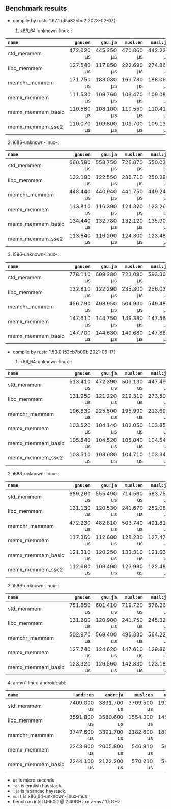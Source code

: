 ## Benchmark results

- compile by rustc 1.67.1 (d5a82bbd2 2023-02-07)

  1. x86_64-unknown-linux-:

|         `name`          |  `gnu:en`   |  `gnu:ja`   |  `musl:en`  |  `musl:ja`  |
|:------------------------|------------:|------------:|------------:|------------:|
| std_memmem              |  472.620 µs |  445.250 µs |  470.860 µs |  442.220 µs |
| libc_memmem             |  127.540 µs |  117.850 µs |  222.690 µs |  274.860 µs |
| memchr_memmem           |  171.750 µs |  183.030 µs |  169.780 µs |  188.060 µs |
| memx_memmem             |  111.530 µs |  109.760 µs |  109.470 µs |  109.080 µs |
| memx_memmem_basic       |  110.580 µs |  108.100 µs |  110.550 µs |  110.410 µs |
| memx_memmem_sse2        |  110.070 µs |  109.800 µs |  109.700 µs |  109.130 µs |

  2. i686-unknown-linux-:

|         `name`          |  `gnu:en`   |  `gnu:ja`   |  `musl:en`  |  `musl:ja`  |
|:------------------------|------------:|------------:|------------:|------------:|
| std_memmem              |  660.590 µs |  558.750 µs |  726.870 µs |  550.030 µs |
| libc_memmem             |  132.190 µs |  122.550 µs |  236.710 µs |  250.290 µs |
| memchr_memmem           |  448.440 µs |  440.940 µs |  441.750 µs |  449.240 µs |
| memx_memmem             |  113.810 µs |  116.390 µs |  124.320 µs |  123.260 µs |
| memx_memmem_basic       |  134.440 µs |  132.780 µs |  132.120 µs |  135.900 µs |
| memx_memmem_sse2        |  113.640 µs |  116.200 µs |  124.300 µs |  123.480 µs |

  3. i586-unknown-linux-:

|         `name`          |  `gnu:en`   |  `gnu:ja`   |  `musl:en`  |  `musl:ja`  |
|:------------------------|------------:|------------:|------------:|------------:|
| std_memmem              |  778.110 µs |  609.280 µs |  723.090 µs |  593.360 µs |
| libc_memmem             |  132.810 µs |  122.290 µs |  235.300 µs |  256.030 µs |
| memchr_memmem           |  456.790 µs |  498.950 µs |  504.930 µs |  549.480 µs |
| memx_memmem             |  147.610 µs |  144.750 µs |  149.380 µs |  147.560 µs |
| memx_memmem_basic       |  147.700 µs |  144.630 µs |  149.680 µs |  147.680 µs |


- compile by rustc 1.53.0 (53cb7b09b 2021-06-17)

  1. x86_64-unknown-linux-:

|         `name`          |  `gnu:en`   |  `gnu:ja`   |  `musl:en`  |  `musl:ja`  |
|:------------------------|------------:|------------:|------------:|------------:|
| std_memmem              |  513.410 us |  472.390 us |  509.130 us |  447.490 us |
| libc_memmem             |  131.950 us |  121.220 us |  219.310 us |  273.500 us |
| memchr_memmem           |  196.830 us |  225.500 us |  195.990 us |  213.690 us |
| memx_memmem             |  103.520 us |  104.140 us |  102.050 us |  103.850 us |
| memx_memmem_basic       |  105.840 us |  104.520 us |  105.040 us |  104.540 us |
| memx_memmem_sse2        |  103.510 us |  103.680 us |  104.710 us |  103.340 us |

  2. i686-unknown-linux-:

|         `name`          |  `gnu:en`   |  `gnu:ja`   |  `musl:en`  |  `musl:ja`  |
|:------------------------|------------:|------------:|------------:|------------:|
| std_memmem              |  689.260 us |  555.490 us |  714.560 us |  583.750 us |
| libc_memmem             |  131.130 us |  120.530 us |  241.670 us |  252.080 us |
| memchr_memmem           |  472.230 us |  482.810 us |  503.740 us |  491.810 us |
| memx_memmem             |  117.360 us |  112.680 us |  128.280 us |  127.470 us |
| memx_memmem_basic       |  121.310 us |  120.250 us |  133.310 us |  121.630 us |
| memx_memmem_sse2        |  112.680 us |  109.490 us |  123.990 us |  122.480 us |

  3. i586-unknown-linux-:

|         `name`          |  `gnu:en`   |  `gnu:ja`   |  `musl:en`  |  `musl:ja`  |
|:------------------------|------------:|------------:|------------:|------------:|
| std_memmem              |  751.850 us |  601.410 us |  719.720 us |  576.260 us |
| libc_memmem             |  131.200 us |  120.900 us |  241.750 us |  245.320 us |
| memchr_memmem           |  502.970 us |  569.400 us |  496.330 us |  564.220 us |
| memx_memmem             |  127.740 us |  124.620 us |  147.610 us |  129.860 us |
| memx_memmem_basic       |  123.320 us |  126.560 us |  142.830 us |  123.180 us |

  4. armv7-linux-androideabi:

|         `name`          |  `andr:en`  |  `andr:ja`  |  `musl:en`  |  `musl:ja`  |
|:------------------------|------------:|------------:|------------:|------------:|
| std_memmem              | 7409.000 us | 3891.700 us | 3709.500 us | 1918.400 us |
| libc_memmem             | 3591.800 us | 3580.600 us | 1554.300 us | 1453.900 us |
| memchr_memmem           | 3747.600 us | 3391.700 us | 2182.600 us | 1897.900 us |
| memx_memmem             | 2243.900 us | 2005.800 us |  546.910 us |  582.020 us |
| memx_memmem_basic       | 2244.100 us | 2122.200 us |  570.210 us |  549.610 us |


- `us` is micro seconds
- `:en` is english haystack.
- `:ja` is japanese haystack.
- `musl` is x86_64-unknown-linux-musl
- bench on intel Q6600 @ 2.40GHz or armv7 1.5GHz
